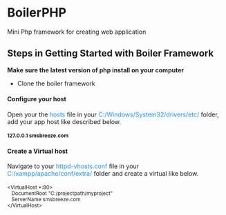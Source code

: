 # BoilerPHP
Mini Php framework for creating web application

<h2>Steps in Getting Started with Boiler Framework</h2>
<strong>Make sure the latest version of php install on your computer</strong>
<ul><li>Clone the boiler framework</li></ul>


<h4>Configure your host</h4>
<span>Open your the <span style="color:dodgerblue;">hosts</span> file in your <span style="color:dodgerblue;">C:/Windows/System32/drivers/etc/</span> folder, add your app host like described below.</span> <br><br>
<small><b>127.0.0.1 smsbreeze.com</b></small><br>

<h4>Create a Virtual host</h4>
<span>Navigate to your <span style="color:dodgerblue;">httpd-vhosts.conf</span> file in your <span style="color:dodgerblue;">C:/xampp/apache/conf/extra/</span> folder and create a virtual like below.</span> <br><br>

<small>
&lt;VirtualHost *:80&gt; <br>
    &nbsp;&nbsp;&nbsp;DocumentRoot "C:/projectpath/myproject" <br>
    &nbsp;&nbsp;&nbsp;ServerName smsbreeze.com <br>
&lt;/VirtualHost&gt;
</small>

